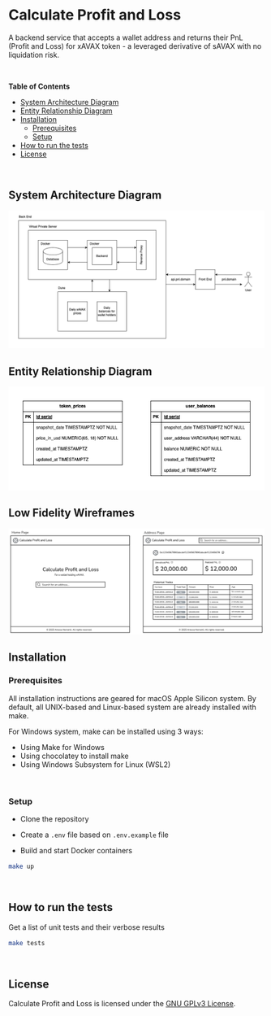 # Calculate Profit and Loss

A backend service that accepts a wallet address and returns their PnL (Profit and Loss) for xAVAX token - a leveraged derivative of sAVAX with no liquidation risk.

<br />

**Table of Contents**

- [System Architecture Diagram](#system-architecture-diagram)
- [Entity Relationship Diagram](#entity-relationship-diagram)
- [Installation](#installation)
    - [Prerequisites](#prerequisites)
    - [Setup](#setup)
- [How to run the tests](#how-to-run-the-tests)
- [License](#license)

<br />

## System Architecture Diagram

<img src="diagrams/system_architecture_diagram.png"/>

<br />

## Entity Relationship Diagram

<img src="diagrams/entity_relationship_diagram.png"/>

<br />

## Low Fidelity Wireframes

<img src="wireframes/low_fidelity_wireframes.png"/>

<br />

## Installation

### Prerequisites

All installation instructions are geared for macOS Apple Silicon system. By default, all UNIX-based and Linux-based system are already installed with make.

For Windows system, make can be installed using 3 ways:

- Using Make for Windows
- Using chocolatey to install make
- Using Windows Subsystem for Linux (WSL2)

<br />

### Setup

- Clone the repository

- Create a `.env` file based on `.env.example` file

- Build and start Docker containers

```bash
make up
```

<br />

## How to run the tests

Get a list of unit tests and their verbose results

```bash
make tests
```

<br />

## License

Calculate Profit and Loss is licensed under the [GNU GPLv3 License](LICENSE).

